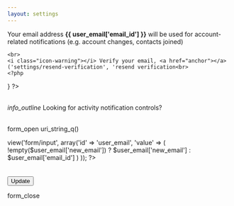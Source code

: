 ```yaml
---
layout: settings
---
```


<?php
// var_dump($user_email);
?>


Your email address <strong>{{ user_email['email_id'] }}</strong> will be used for account-related notifications (e.g. account changes, contacts joined)<br>

<?php
if ( ! $user_email['verified'])
{
    ?>
    <br>
    <i class="icon-warning"></i> Verify your email, <a href="anchor"></a>('settings/resend-verification', 'resend verification<br>
    <?php
}
?>

<br>
<i id="info_outline" class="material-icons md-24 pull-right">info_outline</i>
Looking for activity notification controls?<br>

<br>

form_open uri_string_q() 

<?php
$this->view('form/input', array('id' => 'user_email', 'value' => ( !empty($user_email['new_email']) ? $user_email['new_email'] : $user_email['email_id'] ) ));
?>

<br>
<br>
<br>

<!-- Accent-colored raised button with ripple -->
<button class="mdl-button mdl-js-button mdl-button--raised mdl-js-ripple-effect mdl-button--accent" type="submit">
    Update
</button>

form_close